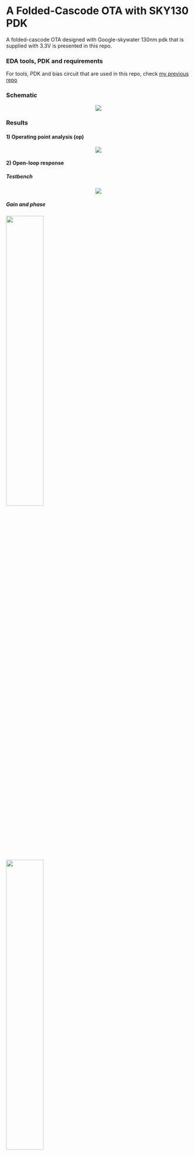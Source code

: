 # A Folded-Cascode OTA with SKY130 PDK

A folded-cascode OTA designed with Google-skywater 130nm pdk that is supplied with 3.3V is presented in this repo.

### EDA tools, PDK and requirements
For tools, PDK and bias circuit that are used in this repo, check [my previous repo](https://github.com/ridvanumaz/1AC_Beta-multiplier-and-bias-circuit-with-SKY130-PDK) 

### Schematic
<p align="center">
  <img src="/Results_schematics/F1.png">
</p>

### Results

#### 1) Operating point analysis (op)
<p align="center">
  <img src="/Results_schematics/cascode_op.png">
</p>

#### 2) Open-loop response 
##### Testbench
<p align="center">
  <img src="/Results_schematics/openloop_schematic.png">
</p>

##### Gain and phase 
<p float="left">
  <img src="/Results_schematics/openloop_gain.png" width="45%" />
  &nbsp; &nbsp; &nbsp; &nbsp;  &nbsp; &nbsp; &nbsp; &nbsp;
  <img src="/Results_schematics/openloop_phase.png" width="45%" /> 
</p>

#### 3) Step response 
##### Testbench and plot 
<p float="left">
  <img src="/Results_schematics/step_tb.png"  height="145%" width="45%" />
  &nbsp; &nbsp; &nbsp; &nbsp;  &nbsp; &nbsp; &nbsp; &nbsp;
  <img src="/Results_schematics/step_result.png" width="45%" /> 
</p>

#### 4) Slew-rate 
##### Testbench and plot 
<p float="left">
  <img src="/Results_schematics/slew_rate_tb.png"  width="45%" />
  &nbsp; &nbsp; &nbsp; &nbsp;  &nbsp; &nbsp; &nbsp; &nbsp;
  <img src="/Results_schematics/slew_rate.png" width="45%" /> 
</p>

#### 5) CMRR 
##### Testbench
<p align="center">
  <img src="/Results_schematics/cmrr_schematics.png">
</p>

##### Gain and phase 
<p float="left">
  <img src="/Results_schematics/cmrr_gain.png" width="45%" />
  &nbsp; &nbsp; &nbsp; &nbsp;  &nbsp; &nbsp; &nbsp; &nbsp;
  <img src="/Results_schematics/cmrr_phase.png" width="45%" /> 
</p>

#### 6) PSRR 
##### Testbench
<p align="center">
  <img src="/Results_schematics/pssr_tb.png">
</p>

##### PSRR (p)(n)Gain
<p float="left">
  <img src="/Results_schematics/pssrp_gain.png" width="45%" />
  &nbsp; &nbsp; &nbsp; &nbsp;  &nbsp; &nbsp; &nbsp; &nbsp;
  <img src="/Results_schematics/pssrn_gain.png" width="45%" /> 
</p>
